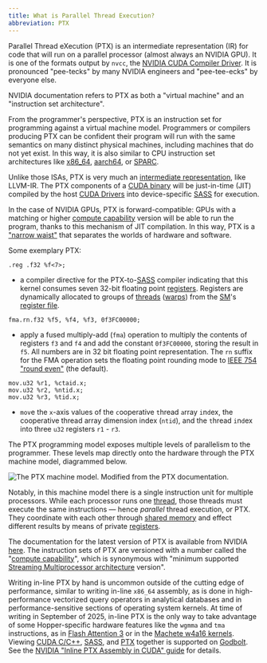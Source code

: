 ```yaml
---
title: What is Parallel Thread Execution?
abbreviation: PTX
---
```


Parallel Thread eXecution (PTX) is an intermediate representation (IR) for code
that will run on a parallel processor (almost always an NVIDIA GPU). It is one
of the formats output by `nvcc`, the
[NVIDIA CUDA Compiler Driver](/gpu-glossary/host-software/nvcc). It is
pronounced "pee-tecks" by many NVIDIA engineers and "pee-tee-ecks" by everyone
else.

NVIDIA documentation refers to PTX as both a "virtual machine" and an
"instruction set architecture".

From the programmer's perspective, PTX is an instruction set for programming
against a virtual machine model. Programmers or compilers producing PTX can be
confident their program will run with the same semantics on many distinct
physical machines, including machines that do not yet exist. In this way, it is
also similar to CPU instruction set architectures like
[x86_64](https://www.intel.com/content/www/us/en/developer/articles/technical/intel-sdm.html),
[aarch64](https://developer.arm.com/documentation/ddi0487/latest/), or
[SPARC](https://www.gaisler.com/doc/sparcv8.pdf).

Unlike those ISAs, PTX is very much an
[intermediate representation](https://en.wikipedia.org/wiki/Intermediate_representation),
like LLVM-IR. The PTX components of a
[CUDA binary](/gpu-glossary/host-software/cuda-binary-utilities) will be
just-in-time (JIT) compiled by the host
[CUDA Drivers](/gpu-glossary/host-software/nvidia-gpu-drivers) into
device-specific [SASS](/gpu-glossary/device-software/streaming-assembler) for
execution.

In the case of NVIDIA GPUs, PTX is forward-compatible: GPUs with a matching or
higher [compute capability](/gpu-glossary/device-software/compute-capability)
version will be able to run the program, thanks to this mechanism of JIT
compilation. In this way, PTX is a
["narrow waist"](https://www.oilshell.org/blog/2022/02/diagrams.html) that
separates the worlds of hardware and software.

Some exemplary PTX:

```ptx
.reg .f32 %f<7>;
```

- a compiler directive for the
  PTX-to-[SASS](/gpu-glossary/device-software/streaming-assembler) compiler
  indicating that this kernel consumes seven 32-bit floating point
  [registers](/gpu-glossary/device-software/registers). Registers are
  dynamically allocated to groups of
  [threads](/gpu-glossary/device-software/thread)
  ([warps](/gpu-glossary/device-software/warp)) from the
  [SM](/gpu-glossary/device-hardware/streaming-multiprocessor)'s
  [register file](/gpu-glossary/device-hardware/register-file).

```ptx
fma.rn.f32 %f5, %f4, %f3, 0f3FC00000;
```

- apply a fused multiply-add (`fma`) operation to multiply the contents of
  registers `f3` and `f4` and add the constant `0f3FC00000`, storing the result
  in `f5`. All numbers are in 32 bit floating point representation. The `rn`
  suffix for the FMA operation sets the floating point rounding mode to
  [IEEE 754 "round even"](https://en.wikipedia.org/wiki/IEEE_754) (the default).

```ptx
mov.u32 %r1, %ctaid.x;
mov.u32 %r2, %ntid.x;
mov.u32 %r3, %tid.x;
```

- `mov`e the `x`-axis values of the `c`ooperative `t`hread `a`rray `i`n`d`ex,
  the cooperative thread array dimension index (`ntid`), and the `t`hread
  `i`n`d`ex into three `u32` registers `r1` - `r3`.

The PTX programming model exposes multiple levels of parallelism to the
programmer. These levels map directly onto the hardware through the PTX machine
model, diagrammed below.

![The PTX machine model. Modified from the [PTX documentation](https://docs.nvidia.com/cuda/parallel-thread-execution/#ptx-machine-model).](themed-image://ptx-machine-model.svg)

Notably, in this machine model there is a single instruction unit for multiple
processors. While each processor runs one
[thread](/gpu-glossary/device-software/thread), those threads must execute the
same instructions — hence _parallel_ thread execution, or PTX. They coordinate
with each other through
[shared memory](/gpu-glossary/device-software/shared-memory) and effect
different results by means of private
[registers](/gpu-glossary/device-software/registers).

The documentation for the latest version of PTX is available from NVIDIA
[here](https://docs.nvidia.com/cuda/parallel-thread-execution/). The instruction
sets of PTX are versioned with a number called the
"[compute capability](/gpu-glossary/device-software/compute-capability)", which
is synonymous with "minimum supported
[Streaming Multiprocessor architecture](/gpu-glossary/device-hardware/streaming-multiprocessor-architecture)
version".

Writing in-line PTX by hand is uncommon outside of the cutting edge of
performance, similar to writing in-line `x86_64` assembly, as is done in
high-performance vectorized query operators in analytical databases and in
performance-sensitive sections of operating system kernels. At time of writing
in September of 2025, in-line PTX is the only way to take advantage of some
Hopper-specific hardware features like the `wgmma` and `tma` instructions, as in
[Flash Attention 3](https://arxiv.org/abs/2407.08608) or in the
[Machete w4a16 kernels](https://youtu.be/-4ZkpQ7agXM). Viewing
[CUDA C/C++](/gpu-glossary/host-software/cuda-c),
[SASS](/gpu-glossary/device-software/streaming-assembler), and
[PTX](/gpu-glossary/device-software/parallel-thread-execution) together is
supported on
[Godbolt](https://godbolt.org/z/5r9ej3zjW).
See the
[NVIDIA "Inline PTX Assembly in CUDA" guide](https://docs.nvidia.com/cuda/inline-ptx-assembly/)
for details.
